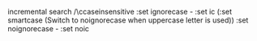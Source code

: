 incremental search
/\ccaseinsensitive
:set ignorecase - :set ic (:set smartcase (Switch to noignorecase when uppercase letter is used))
:set noignorecase - :set noic

